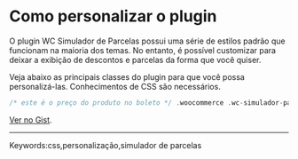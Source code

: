 # Como personalizar o plugin

O plugin WC Simulador de Parcelas possui uma série de estilos padrão que funcionam na maioria dos temas. No entanto, é possível customizar para deixar a exibição de descontos e parcelas da forma que você quiser.

Veja abaixo as principais classes do plugin para que você possa personalizá-las. Conhecimentos de CSS são necessários.

```php
/* este é o preço do produto no boleto */ .woocommerce .wc-simulador-parcelas-offer .woocommerce-Price-amount { /* afeta todos os locais */ } .woocommerce .products .wc-simulador-parcelas-offer .woocommerce-Price-amount { /* afeta apenas no loop de produtos */ } .woocommerce .summary .wc-simulador-parcelas-offer .woocommerce-Price-amount { /* afeta apenas na página interna do produto */ } /* container do preço no boleto */ /* utilize :before para definir uma imagem personalizada de fundo; */ .woocommerce .entry-summary .wc-simulador-parcelas-offer { } /* texto "no boleto/transferência" */ .woocommerce .wc-simulador-parcelas-detalhes-valor { /* afeta todos os locais */ } .woocommerce .products .wc-simulador-parcelas-detalhes-valor { /* afeta apenas no loop de produtos */ } .woocommerce .summary .wc-simulador-parcelas-detalhes-valor { /* afeta apenas na página interna do produto */ } /* este é o texto sobre quantidade de parcelas "em até x vezes de R$ X,xx" */ /* ainda tem duas classes adicionais */ /* .no-fee e .fee-included */ /* que permitem personalizações diferentes se houver ou não juros */ .woocommerce .wc-simulador-parcelas-parcelamento-info { /* afeta todos os locais */ } .woocommerce .products .wc-simulador-parcelas-parcelamento-info { /* afeta apenas no loop de produtos */ } .woocommerce .summary .wc-simulador-parcelas-parcelamento-info { /* afeta apenas na página interna do produto */ } /* container das informações de parcelamento */ /* utilize :before para definir uma imagem personalizada de fundo; */ .woocommerce .entry-summary .wc-simulador-parcelas-parcelamento-info-container { }
```

[Ver no Gist](http://gist.github.com/fernandoacosta/bd1414550b315e75f0a6cae92665fcb4#file-style-css).

___

Keywords:css,personalização,simulador de parcelas